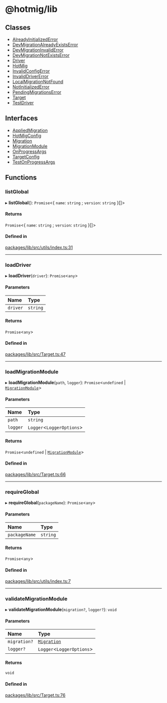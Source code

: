 # @hotmig/lib

## Classes

- [AlreadyInitializedError](classes/AlreadyInitializedError.md)
- [DevMigrationAlreadyExistsError](classes/DevMigrationAlreadyExistsError.md)
- [DevMigrationInvalidError](classes/DevMigrationInvalidError.md)
- [DevMigrationNotExistsError](classes/DevMigrationNotExistsError.md)
- [Driver](classes/Driver.md)
- [HotMig](classes/HotMig.md)
- [InvalidConfigError](classes/InvalidConfigError.md)
- [InvalidDriverError](classes/InvalidDriverError.md)
- [LocalMigrationNotFound](classes/LocalMigrationNotFound.md)
- [NotInitializedError](classes/NotInitializedError.md)
- [PendingMigrationsError](classes/PendingMigrationsError.md)
- [Target](classes/Target.md)
- [TestDriver](classes/TestDriver.md)

## Interfaces

- [AppliedMigration](interfaces/AppliedMigration.md)
- [HotMigConfig](interfaces/HotMigConfig.md)
- [Migration](interfaces/Migration.md)
- [MigrationModule](interfaces/MigrationModule.md)
- [OnProgressArgs](interfaces/OnProgressArgs.md)
- [TargetConfig](interfaces/TargetConfig.md)
- [TestOnProgressArgs](interfaces/TestOnProgressArgs.md)

## Functions

### listGlobal

▸ **listGlobal**(): `Promise`<{ `name`: `string` ; `version`: `string`  }[]\>

#### Returns

`Promise`<{ `name`: `string` ; `version`: `string`  }[]\>

#### Defined in

[packages/lib/src/utils/index.ts:31](https://github.com/Knaackee/hotmig/blob/2536646/packages/lib/src/utils/index.ts#L31)

___

### loadDriver

▸ **loadDriver**(`driver`): `Promise`<`any`\>

#### Parameters

| Name | Type |
| :------ | :------ |
| `driver` | `string` |

#### Returns

`Promise`<`any`\>

#### Defined in

[packages/lib/src/Target.ts:47](https://github.com/Knaackee/hotmig/blob/2536646/packages/lib/src/Target.ts#L47)

___

### loadMigrationModule

▸ **loadMigrationModule**(`path`, `logger`): `Promise`<`undefined` \| [`MigrationModule`](interfaces/MigrationModule.md)\>

#### Parameters

| Name | Type |
| :------ | :------ |
| `path` | `string` |
| `logger` | `Logger`<`LoggerOptions`\> |

#### Returns

`Promise`<`undefined` \| [`MigrationModule`](interfaces/MigrationModule.md)\>

#### Defined in

[packages/lib/src/Target.ts:66](https://github.com/Knaackee/hotmig/blob/2536646/packages/lib/src/Target.ts#L66)

___

### requireGlobal

▸ **requireGlobal**(`packageName`): `Promise`<`any`\>

#### Parameters

| Name | Type |
| :------ | :------ |
| `packageName` | `string` |

#### Returns

`Promise`<`any`\>

#### Defined in

[packages/lib/src/utils/index.ts:7](https://github.com/Knaackee/hotmig/blob/2536646/packages/lib/src/utils/index.ts#L7)

___

### validateMigrationModule

▸ **validateMigrationModule**(`migration?`, `logger?`): `void`

#### Parameters

| Name | Type |
| :------ | :------ |
| `migration?` | [`Migration`](interfaces/Migration.md) |
| `logger?` | `Logger`<`LoggerOptions`\> |

#### Returns

`void`

#### Defined in

[packages/lib/src/Target.ts:76](https://github.com/Knaackee/hotmig/blob/2536646/packages/lib/src/Target.ts#L76)
